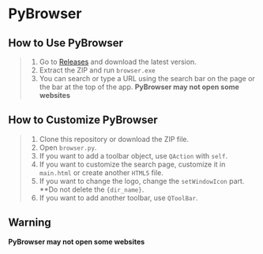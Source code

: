 # PyBrowser

## How to Use PyBrowser
> 1. Go to [Releases](https://github.com/EmxrWasHere0/PyBrowser/releases) and download the latest version.
> 2. Extract the ZIP and run `browser.exe`
> 3. You can search or type a URL using the search bar on the page or the bar at the top of the app. **PyBrowser may not open some websites**
## How to Customize PyBrowser
> 1. Clone this repository or download the ZIP file.
> 2. Open `browser.py`.
> 3. If you want to add a toolbar object, use `QAction` with `self`.
> 4. If you want to customize the search page, customize it in `main.html` or create another `HTML5` file.
> 5. If you want to change the logo, change the `setWindowIcon` part. **Do not delete the `{dir_name}`.
> 6. If you want to add another toolbar, use `QToolBar`.
## Warning
 **PyBrowser may not open some websites**
